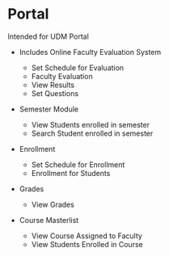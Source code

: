 # Portal

Intended for UDM Portal

- Includes Online Faculty Evaluation System
  - Set Schedule for Evaluation
  - Faculty Evaluation
  - View Results
  - Set Questions
  
- Semester Module
  - View Students enrolled in semester
  - Search Student enrolled in semester

- Enrollment
  - Set Schedule for Enrollment
  - Enrollment for Students

- Grades
  - View Grades
  
- Course Masterlist
  - View Course Assigned to Faculty
  - View Students Enrolled in Course
